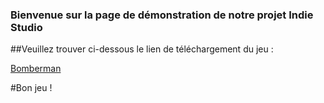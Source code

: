 ### Bienvenue sur la page de démonstration de notre projet Indie Studio

##Veuillez trouver ci-dessous le lien de téléchargement du jeu :

[Bomberman](https://github.com/andreamouraud/cpp_indie_studio/archive/master.zip)

#Bon jeu !
